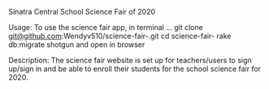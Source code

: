 Sinatra Central School Science Fair of 2020 

Usage: 
   To use the science fair app, in terminal ... 
   git clone git@github.com:Wendyv510/science-fair-.git
   cd science-fair- 
   rake db:migrate 
   shotgun and open in browser 
   
Description: 
  The science fair website is set up for teachers/users to sign up/sign in and be able to enroll their students for the school science fair for 2020.  
  
   
   
